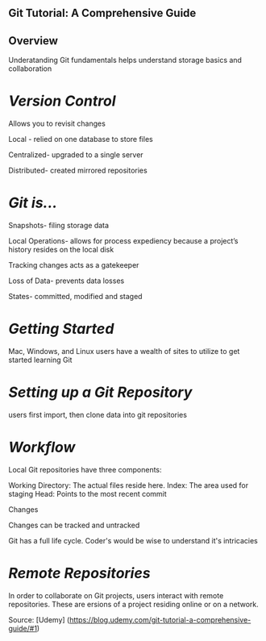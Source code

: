 ## Git Tutorial: A Comprehensive Guide

## Overview 

Underatanding Git fundamentals helps understand storage basics and collaboration

# *Version Control*

Allows you to revisit changes

Local - relied on one database to store files

Centralized- upgraded to a single server 

Distributed- created mirrored repositories

# *Git is...*

Snapshots- filing storage data

Local Operations- allows for process expediency because a project’s history resides on the local disk

Tracking changes acts as a gatekeeper

Loss of Data- prevents data losses

States- committed, modified and staged

# *Getting Started*

Mac, Windows, and Linux users have a wealth of sites to utilize to get started learning Git

# *Setting up a Git Repository*

users first import, then clone data into git repositories

# *Workflow*

Local Git repositories have three components:

Working Directory: The actual files reside here.
Index: The area used for staging
Head: Points to the most recent commit

Changes

Changes can be tracked and untracked

Git has a full life cycle.  Coder's would be wise to understand it's intricacies

# *Remote Repositories*

In order to collaborate on Git projects, users interact with remote repositories.  These are ersions of a project residing online or on a network. 

Source: [Udemy] (https://blog.udemy.com/git-tutorial-a-comprehensive-guide/#1)